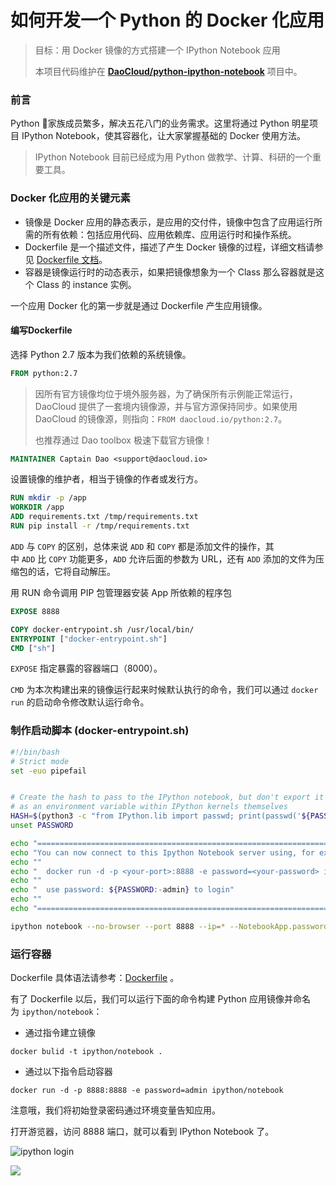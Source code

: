 # 如何开发一个 Python 的 Docker 化应用

> 目标：用 Docker 镜像的方式搭建一个 IPython Notebook 应用
> 
> 本项目代码维护在 **[DaoCloud/python-ipython-notebook](https://github.com/DaoCloud/python-ipython-notebook)** 项目中。

### 前言

Python 家族成员繁多，解决五花八门的业务需求。这里将通过 Python 明星项目 IPython Notebook，使其容器化，让大家掌握基础的 Docker 使用方法。

> IPython Notebook 目前已经成为用 Python 做教学、计算、科研的一个重要工具。

### Docker 化应用的关键元素

- 镜像是 Docker 应用的静态表示，是应用的交付件，镜像中包含了应用运行所需的所有依赖：包括应用代码、应用依赖库、应用运行时和操作系统。
- Dockerfile 是一个描述文件，描述了产生 Docker 镜像的过程，详细文档请参见 [Dockerfile 文档](https://docs.docker.com/reference/builder/)。
- 容器是镜像运行时的动态表示，如果把镜像想象为一个 Class 那么容器就是这个 Class 的 instance 实例。

一个应用 Docker 化的第一步就是通过 Dockerfile 产生应用镜像。

#### 编写Dockerfile

选择 Python 2.7 版本为我们依赖的系统镜像。

``` dockerfile
FROM python:2.7
```

> 因所有官方镜像均位于境外服务器，为了确保所有示例能正常运行，DaoCloud 提供了一套境内镜像源，并与官方源保持同步。如果使用 DaoCloud 的镜像源，则指向：`FROM daocloud.io/python:2.7`。   
> 
> 也推荐通过 Dao toolbox 极速下载官方镜像！

``` dockerfile
MAINTAINER Captain Dao <support@daocloud.io>
```

设置镜像的维护者，相当于镜像的作者或发行方。

``` dockerfile
RUN mkdir -p /app
WORKDIR /app
ADD requirements.txt /tmp/requirements.txt
RUN pip install -r /tmp/requirements.txt
```

`ADD` 与 `COPY` 的区别，总体来说 `ADD` 和 `COPY` 都是添加文件的操作，其中 `ADD` 比 `COPY` 功能更多，`ADD` 允许后面的参数为 URL，还有 `ADD` 添加的文件为压缩包的话，它将自动解压。

用 RUN 命令调用 PIP 包管理器安装 App 所依赖的程序包

``` dockerfile
EXPOSE 8888

COPY docker-entrypoint.sh /usr/local/bin/
ENTRYPOINT ["docker-entrypoint.sh"]
CMD ["sh"]
```

`EXPOSE` 指定暴露的容器端口（8000）。

`CMD` 为本次构建出来的镜像运行起来时候默认执行的命令，我们可以通过 `docker run` 的启动命令修改默认运行命令。

### 制作启动脚本 (docker-entrypoint.sh)

``` sh
#!/bin/bash
# Strict mode
set -euo pipefail


# Create the hash to pass to the IPython notebook, but don't export it so it doesn't appear
# as an environment variable within IPython kernels themselves
HASH=$(python3 -c "from IPython.lib import passwd; print(passwd('${PASSWORD:-admin}'))")
unset PASSWORD

echo "========================================================================"
echo "You can now connect to this Ipython Notebook server using, for example:"
echo ""
echo "	docker run -d -p <your-port>:8888 -e password=<your-password> ipython/noetbook"
echo ""
echo "  use password: ${PASSWORD:-admin} to login"
echo ""
echo "========================================================================"

ipython notebook --no-browser --port 8888 --ip=* --NotebookApp.password="$HASH"
```

### 运行容器

Dockerfile 具体语法请参考：[Dockerfile](https://docs.docker.com/reference/builder/) 。

有了 Dockerfile 以后，我们可以运行下面的命令构建 Python 应用镜像并命名为 `ipython/notebook`：

- 通过指令建立镜像

``` 
docker bulid -t ipython/notebook .
```

- 通过以下指令启动容器

``` 
docker run -d -p 8888:8888 -e password=admin ipython/notebook 
```

注意哦，我们将初始登录密码通过环境变量告知应用。

打开游览器，访问 8888 端口，就可以看到 IPython Notebook 了。

![ipython login](http://blog.daocloud.io/wp-content/uploads/2015/09/QQ20150902-1.png)

![](http://blog.daocloud.io/wp-content/uploads/2015/09/QQ20150902-2.png)
